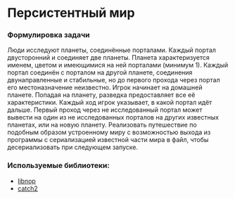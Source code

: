 # Персистентный мир

### Формулировка задачи
Люди исследуют планеты, соединённые порталами. Каждый портал двусторонний и соединяет две планеты.
Планета характеризуется именем, цветом и имеющимися на ней порталами (минимум 1).
Каждый портал соединён с порталом на другой планете, соединения двунаправленные и стабильные,
но до первого прохода через портал его местоназначение неизвестно.
Игрок начинает на домашней планете. Попадая на планету, разведка предоставляет все её характеристики.
Каждый ход игрок указывает, в какой портал идёт дальше. Первый проход через не исследованный портал
может вывести на один из не исследованных порталов на других известных планетах, или на новую планету.
Реализовать путешествие по подобным образом устроенному миру с возможностью выхода из программы
с сериализацией известной части мира в файл, чтобы десериализовать при следующем запуске.

### Используемые библиотеки:

* [libnop](https://github.com/google/libnop)
* [catch2](https://github.com/catchorg/Catch2/blob/devel/docs/benchmarks.md)
